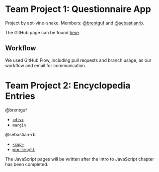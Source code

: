# Team Project 1: Questionnaire App

Project by apt-vine-snake. Members: [@brentguf](https://github.com/brentguf) and [@sebastianrb](https://github.com/sebastianrb).

The GitHub page can be found [here](http://brentguf.github.io/questionnaire-app/).

## Workflow

We used GitHub Flow, including pull requests and branch usage, as our workflow and email for communication. 

# Team Project 2: Encyclopedia Entries

@brentguf

* [`<div>`](team-project-2-encyclopedia-entries/apt-vine-snake-entry-1.md)
* [`margin`](team-project-2-encyclopedia-entries/apt-vine-snake-entry-4.md)

@sebastian-rb

* [`<sup>`](team-project-2-encyclopedia-entries/apt-vine-snake-entry-2.md)
* [`min-height`](team-project-2-encyclopedia-entries/apt-vine-snake-entry-3.md)

The JavaScript pages will be written after the Intro to JavaScript chapter has been completed.

